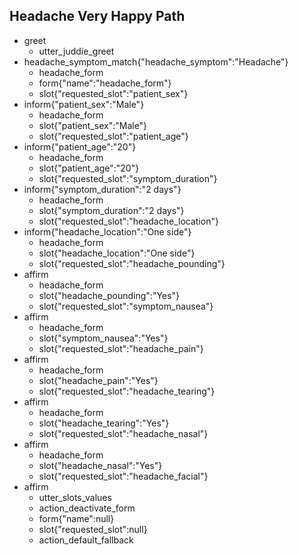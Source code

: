## Headache Very Happy Path

* greet
    - utter_juddie_greet
* headache_symptom_match{"headache_symptom":"Headache"}
    - headache_form
    - form{"name":"headache_form"}
    - slot{"requested_slot":"patient_sex"}
* inform{"patient_sex":"Male"}
    - headache_form
    - slot{"patient_sex":"Male"}
    - slot{"requested_slot":"patient_age"}
* inform{"patient_age":"20"}
    - headache_form
    - slot{"patient_age":"20"}
    - slot{"requested_slot":"symptom_duration"}
* inform{"symptom_duration":"2 days"}
    - headache_form
    - slot{"symptom_duration":"2 days"}
    - slot{"requested_slot":"headache_location"}
* inform{"headache_location":"One side"}
    - headache_form
    - slot{"headache_location":"One side"}
    - slot{"requested_slot":"headache_pounding"}
* affirm
    - headache_form
    - slot{"headache_pounding":"Yes"}
    - slot{"requested_slot":"symptom_nausea"}
* affirm
    - headache_form
    - slot{"symptom_nausea":"Yes"}
    - slot{"requested_slot":"headache_pain"}
* affirm
    - headache_form
    - slot{"headache_pain":"Yes"}
    - slot{"requested_slot":"headache_tearing"}
* affirm
    - headache_form
    - slot{"headache_tearing":"Yes"}
    - slot{"requested_slot":"headache_nasal"}
* affirm
    - headache_form
    - slot{"headache_nasal":"Yes"}
    - slot{"requested_slot":"headache_facial"}
* affirm
    - utter_slots_values
    - action_deactivate_form
    - form{"name":null}
    - slot{"requested_slot":null}
    - action_default_fallback
